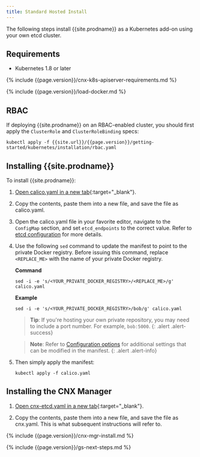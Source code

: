 ```yaml
---
title: Standard Hosted Install
---
```


The following steps install {{site.prodname}} as a Kubernetes add-on using your own etcd cluster.

## Requirements

- Kubernetes 1.8 or later

{% include {{page.version}}/cnx-k8s-apiserver-requirements.md %}

{% include {{page.version}}/load-docker.md %}

## RBAC

If deploying {{site.prodname}} on an RBAC-enabled cluster, you should first apply the `ClusterRole` and `ClusterRoleBinding` specs:

```
kubectl apply -f {{site.url}}/{{page.version}}/getting-started/kubernetes/installation/rbac.yaml
```

## Installing {{site.prodname}}

To install {{site.prodname}}:

1. [Open calico.yaml in a new tab](calico.yaml){:target="_blank"}.

1. Copy the contents, paste them into a new file, and save the file as calico.yaml.

1. Open the calico.yaml file in your favorite editor, navigate to the `ConfigMap`
   section, and set `etcd_endpoints` to the correct value. Refer to [etcd configuration](index#etcd-configuration)
   for more details.

1. Use the following `sed` command to update the manifest to point to the private
   Docker registry. Before issuing this command, replace `<REPLACE_ME>` 
   with the name of your private Docker registry.

   **Command**
   ```shell
   sed -i -e 's/<YOUR_PRIVATE_DOCKER_REGISTRY>/<REPLACE_ME>/g' calico.yaml
   ```
   
   **Example**

   ```shell
   sed -i -e 's/<YOUR_PRIVATE_DOCKER_REGISTRY>/bob/g' calico.yaml
   ```
   > **Tip**: If you're hosting your own private repository, you may need to include
   > a port number. For example, `bob:5000`.
   {: .alert .alert-success}
   
   > **Note**: Refer to [Configuration options](index#configuration-options) for additional
   > settings that can be modified in the manifest.
   {: .alert .alert-info}

1. Then simply apply the manifest:

   ```shell
   kubectl apply -f calico.yaml
   ```

## Installing the CNX Manager

1. [Open cnx-etcd.yaml in a new tab](cnx/1.7/cnx-etcd.yaml){:target="_blank"}.

1. Copy the contents, paste them into a new file, and save the file as cnx.yaml.
   This is what subsequent instructions will refer to.
   
{% include {{page.version}}/cnx-mgr-install.md %}

{% include {{page.version}}/gs-next-steps.md %}
